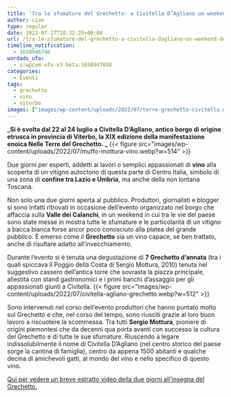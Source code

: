 ```yaml
---
title: 'Tra le sfumature del Grechetto: a Civitella D’Agliano un weekend dedicato'
author: ciao
type: regular
date: 2022-07-27T18:32:25+00:00
url: /tra-le-sfumature-del-grechetto-a-civitella-dagliano-un-weekend-dedicato/
timeline_notification:
  - 1658946746
wordads_ufa:
  - s:wpcom-ufa-v3-beta:1658947038
categories:
  - Eventi
tags:
  - grechetto
  - vino
  - viterbo
images: ["images/wp-content/uploads/2022/07/terre-grechetto-civitella.webp"]
---
```

**_Si è svolta dal 22 al 24 luglio a Civitella D’Agliano, antico borgo di origine etrusca in provincia di Viterbo, la XIX edizione della manifestazione enoica Nelle Terre del Grechetto. _**
{{< figure src="images/wp-content/uploads/2022/07/muffo-mottura-vino.webp?w=514" >}}
 

Due giorni per esperti, addetti ai lavori o semplici appassionati di **vino** alla scoperta di un vitigno autoctono di questa parte di Centro Italia, simbolo di una zona di **confine tra Lazio e Umbria**, ma anche della non lontana Toscana. 

Non solo una due giorni aperta al pubblico. Produttori, giornalisti e blogger si sono infatti ritrovati in occasione dell’evento organizzato nel borgo che affaccia sulla **Valle dei Calanchi**, in un weekend in cui tra le vie del paese sono state messe in mostra tutte le sfumature e le particolarità di un vitigno a bacca bianca forse ancor poco conosciuto alla platea del grande pubblico. È emerso come il **Grechetto** sia un vino capace, se ben trattato, anche di risultare adatto all’invecchiamento. 

Durante l’evento si è tenuta una degustazione di **7 Grechetto d’annata** (tra i quali spiccava il Poggio della Costa di Sergio Mottura, 2010) tenuta nel suggestivo cassero dell’antica torre che sovrasta la piazza principale, allestita con stand gastronomici e i primi banchi d’assaggio per gli appassionati giunti a Civitella.
{{< figure src="images/wp-content/uploads/2022/07/civitella-agliano-grechetto.webp?w=512" >}}
 

Sono intervenuti nel corso dell’evento produttori che hanno puntato molto sul Grechetto e che, nel corso del tempo, sono riusciti grazie al loro buon lavoro a riscuotere la scommessa. Tra tutti **Sergio Mottura**, pioniere di origini piemontesi che da decenni qua porta avanti con successo la cultura del Grechetto e di tutte le sue sfumature. Riuscendo a legare indissolubilmente il nome di Civitella D’Agliano (nel centro storico del paese sorge la cantina di famiglia), centro da appena 1500 abitanti e qualche decina di amichevoli gatti, al mondo del vino e nello specifico di questo vino. 

<a href="https://www.instagram.com/reel/CgZOUhQjqwB/?utm_source=ig_web_copy_link" target="_blank" rel="noreferrer noopener">Qui per vedere un breve estratto video della due giorni all&#8217;insegna del Grechetto. </a>